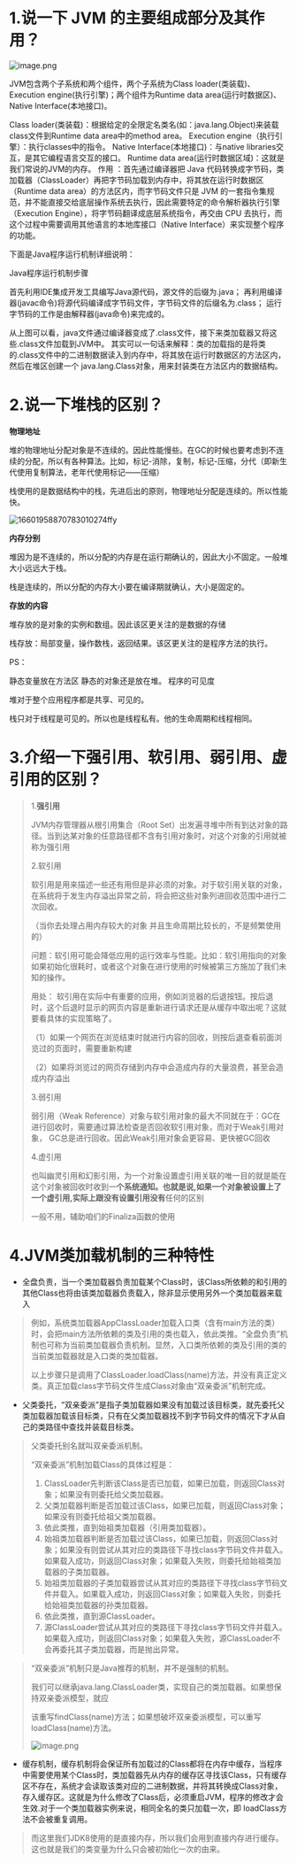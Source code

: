 # 1.说一下 JVM 的主要组成部分及其作用？

![image.png](https://fynotefile.oss-cn-zhangjiakou.aliyuncs.com/fynote/fyfile/1463/1660195887078/70c416b3a15c4629886e45cfab0e87f6.png)

JVM包含两个子系统和两个组件，两个子系统为Class loader(类装载)、Execution engine(执行引擎)；两个组件为Runtime data area(运行时数据区)、Native Interface(本地接口)。

Class loader(类装载)：根据给定的全限定名类名(如：java.lang.Object)来装载class文件到Runtime data area中的method area。
Execution engine（执行引擎）：执行classes中的指令。
Native Interface(本地接口)：与native libraries交互，是其它编程语言交互的接口。
Runtime data area(运行时数据区域)：这就是我们常说的JVM的内存。
作用 ：首先通过编译器把 Java 代码转换成字节码，类加载器（ClassLoader）再把字节码加载到内存中，将其放在运行时数据区（Runtime data area）的方法区内，而字节码文件只是 JVM 的一套指令集规范，并不能直接交给底层操作系统去执行，因此需要特定的命令解析器执行引擎（Execution Engine），将字节码翻译成底层系统指令，再交由 CPU 去执行，而这个过程中需要调用其他语言的本地库接口（Native Interface）来实现整个程序的功能。

下面是Java程序运行机制详细说明：

Java程序运行机制步骤

首先利用IDE集成开发工具编写Java源代码，源文件的后缀为.java；
再利用编译器(javac命令)将源代码编译成字节码文件，字节码文件的后缀名为.class；
运行字节码的工作是由解释器(java命令)来完成的。

从上图可以看，java文件通过编译器变成了.class文件，接下来类加载器又将这些.class文件加载到JVM中。
其实可以一句话来解释：类的加载指的是将类的.class文件中的二进制数据读入到内存中，将其放在运行时数据区的方法区内，然后在堆区创建一个 java.lang.Class对象，用来封装类在方法区内的数据结构。

# 2.说一下堆栈的区别？

**物理地址**

堆的物理地址分配对象是不连续的。因此性能慢些。在GC的时候也要考虑到不连续的分配，所以有各种算法。比如，标记-消除，复制，标记-压缩，分代（即新生代使用复制算法，老年代使用标记——压缩）

栈使用的是数据结构中的栈，先进后出的原则，物理地址分配是连续的。所以性能快。

![16601958870783010274ffy](https://fynotefile.oss-cn-zhangjiakou.aliyuncs.com/fynote/fyfile/1463/1/4146672d2ea54edc9641413b6ee18e16.png)

**内存分别**

堆因为是不连续的，所以分配的内存是在运行期确认的，因此大小不固定。一般堆大小远远大于栈。

栈是连续的，所以分配的内存大小要在编译期就确认，大小是固定的。

**存放的内容**

堆存放的是对象的实例和数组。因此该区更关注的是数据的存储

栈存放：局部变量，操作数栈，返回结果。该区更关注的是程序方法的执行。

PS：

静态变量放在方法区
静态的对象还是放在堆。
程序的可见度

堆对于整个应用程序都是共享、可见的。

栈只对于线程是可见的。所以也是线程私有。他的生命周期和线程相同。

# 3.介绍一下强引用、软引用、弱引用、虚引用的区别？

> 1.**强引用**
>
> JVM内存管理器从根引用集合（Root Set）出发遍寻堆中所有到达对象的路径。当到达某对象的任意路径都不含有引用对象时，对这个对象的引用就被称为强引用
>
> 2.软引用
>
> 软引用是用来描述一些还有用但是非必须的对象。对于软引用关联的对象，在系统将于发生内存溢出异常之前，将会把这些对象列进回收范围中进行二次回收。
>
> （当你去处理占用内存较大的对象  并且生命周期比较长的，不是频繁使用的）
>
> 问题：软引用可能会降低应用的运行效率与性能。比如：软引用指向的对象如果初始化很耗时，或者这个对象在进行使用的时候被第三方施加了我们未知的操作。
>
> 用处： 软引用在实际中有重要的应用，例如浏览器的后退按钮。按后退时，这个后退时显示的网页内容是重新进行请求还是从缓存中取出呢？这就要看具体的实现策略了。
>
> （1）如果一个网页在浏览结束时就进行内容的回收，则按后退查看前面浏览过的页面时，需要重新构建
>
> （2）如果将浏览过的网页存储到内存中会造成内存的大量浪费，甚至会造成内存溢出
>
> 3.弱引用
>
> 弱引用（Weak Reference）对象与软引用对象的最大不同就在于：GC在进行回收时，需要通过算法检查是否回收软引用对象，而对于Weak引用对象， GC总是进行回收。因此Weak引用对象会更容易、更快被GC回收
>
> 4.虚引用
>
> 也叫幽灵引用和幻影引用，为一个对象设置虚引用关联的唯一目的就是能在这个对象被回收时收到一**个系统通知。也就是说,如果一个对象被设置上了一个虚引用,实际上跟没有设置引用没有**任何的区别
>
> 一般不用，辅助咱们的Finaliza函数的使用

# 4.JVM类加载机制的三种特性

* 全盘负责，当一个类加载器负责加载某个Class时，该Class所依赖的和引用的其他Class也将由该类加载器负责载入，除非显示使用另外一个类加载器来载入

> 例如，系统类加载器AppClassLoader加载入口类（含有main方法的类）时，会把main方法所依赖的类及引用的类也载入，依此类推。“全盘负责”机制也可称为当前类加载器负责机制。显然，入口类所依赖的类及引用的类的当前类加载器就是入口类的类加载器。
>
> 以上步骤只是调用了ClassLoader.loadClass(name)方法，并没有真正定义类。真正加载class字节码文件生成Class对象由“双亲委派”机制完成。

* 父类委托，“双亲委派”是指子类加载器如果没有加载过该目标类，就先委托父类加载器加载该目标类，只有在父类加载器找不到字节码文件的情况下才从自己的类路径中查找并装载目标类。

> 父类委托别名就叫双亲委派机制。
>
> “双亲委派”机制加载Class的具体过程是：
>
> 1. ClassLoader先判断该Class是否已加载，如果已加载，则返回Class对象；如果没有则委托给父类加载器。
> 2. 父类加载器判断是否加载过该Class，如果已加载，则返回Class对象；如果没有则委托给祖父类加载器。
> 3. 依此类推，直到始祖类加载器（引用类加载器）。
> 4. 始祖类加载器判断是否加载过该Class，如果已加载，则返回Class对象；如果没有则尝试从其对应的类路径下寻找class字节码文件并载入。如果载入成功，则返回Class对象；如果载入失败，则委托给始祖类加载器的子类加载器。
> 5. 始祖类加载器的子类加载器尝试从其对应的类路径下寻找class字节码文件并载入。如果载入成功，则返回Class对象；如果载入失败，则委托给始祖类加载器的孙类加载器。
> 6. 依此类推，直到源ClassLoader。
> 7. 源ClassLoader尝试从其对应的类路径下寻找class字节码文件并载入。如果载入成功，则返回Class对象；如果载入失败，源ClassLoader不会再委托其子类加载器，而是抛出异常。

> “双亲委派”机制只是Java推荐的机制，并不是强制的机制。
>
> 我们可以继承java.lang.ClassLoader类，实现自己的类加载器。如果想保持双亲委派模型，就应
>
> 该重写findClass(name)方法；如果想破坏双亲委派模型，可以重写loadClass(name)方法。
>
> ![image.png](https://fynotefile.oss-cn-zhangjiakou.aliyuncs.com/fynote/1463/1646137467048/000d19eeb6c64783875c14592668f223.png)

* 缓存机制，缓存机制将会保证所有加载过的Class都将在内存中缓存，当程序中需要使用某个Class时，类加载器先从内存的缓存区寻找该Class，只有缓存区不存在，系统才会读取该类对应的二进制数据，并将其转换成Class对象，存入缓存区。这就是为什么修改了Class后，必须重启JVM，程序的修改才会生效.对于一个类加载器实例来说，相同全名的类只加载一次，即 loadClass方法不会被重复调用。

> 而这里我们JDK8使用的是直接内存，所以我们会用到直接内存进行缓存。这也就是我们的类变量为什么只会被初始化一次的由来。
